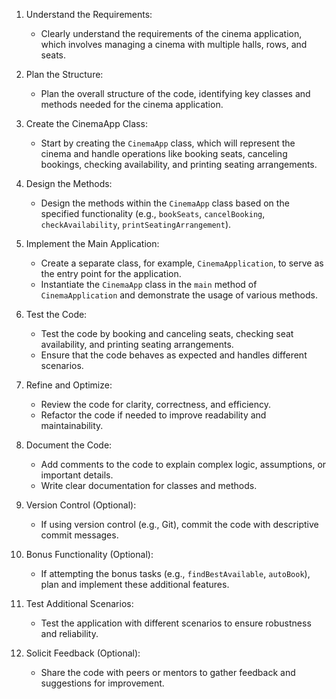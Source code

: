1. Understand the Requirements:
   - Clearly understand the requirements of the cinema application, which involves managing a cinema with multiple halls, rows, and seats.

2. Plan the Structure:
   - Plan the overall structure of the code, identifying key classes and methods needed for the cinema application.

3. Create the CinemaApp Class:
   - Start by creating the `CinemaApp` class, which will represent the cinema and handle operations like booking seats, canceling bookings, checking availability, and printing seating arrangements.

4. Design the Methods:
   - Design the methods within the `CinemaApp` class based on the specified functionality (e.g., `bookSeats`, `cancelBooking`, `checkAvailability`, `printSeatingArrangement`).

5. Implement the Main Application:
   - Create a separate class, for example, `CinemaApplication`, to serve as the entry point for the application.
   - Instantiate the `CinemaApp` class in the `main` method of `CinemaApplication` and demonstrate the usage of various methods.

6. Test the Code:
   - Test the code by booking and canceling seats, checking seat availability, and printing seating arrangements.
   - Ensure that the code behaves as expected and handles different scenarios.

7. Refine and Optimize:
   - Review the code for clarity, correctness, and efficiency.
   - Refactor the code if needed to improve readability and maintainability.

8. Document the Code:
   - Add comments to the code to explain complex logic, assumptions, or important details.
   - Write clear documentation for classes and methods.

9. Version Control (Optional):
   - If using version control (e.g., Git), commit the code with descriptive commit messages.

10. Bonus Functionality (Optional):
    - If attempting the bonus tasks (e.g., `findBestAvailable`, `autoBook`), plan and implement these additional features.

11. Test Additional Scenarios:
    - Test the application with different scenarios to ensure robustness and reliability.

12. Solicit Feedback (Optional):
    - Share the code with peers or mentors to gather feedback and suggestions for improvement.

